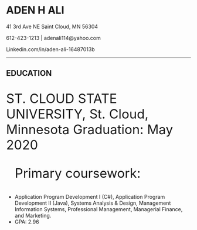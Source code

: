 <!DOCTYPE html>

<html> 
 
<head> 

<body style="background-color:powderyellow;">

<h1> ADEN H ALI</h1>

<p>41 3rd Ave NE Saint Cloud, MN 56304</p>
<p>612-423-1213 | adenali114@yahoo.com</p>
<p>Linkedin.com/in/aden-ali-16487013b</p>
<hr>

<h2>EDUCATION</h2> 
<p style="font-size:35px;">ST. CLOUD STATE UNIVERSITY, St. Cloud, Minnesota   Graduation: May 2020</p> 


<ul> 

 <p style="font-size:35px;">Primary coursework:</p> <li>Application Program Development I (C#), Application Program Development II (Java), Systems Analysis & Design, Management Information Systems, Professional Management, Managerial Finance, and Marketing.</li>
<li>GPA: 2.96</li>




</ul>


 
</body>


</head>


</html>
